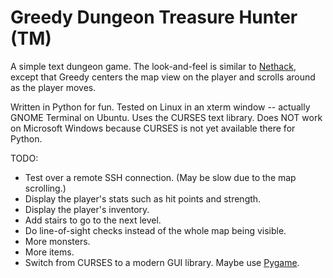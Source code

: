 Greedy Dungeon Treasure Hunter (TM)
===================================

A simple text dungeon game. The look-and-feel is similar to [Nethack](http://www.nethack.org/), except that Greedy centers the map view on the player and scrolls around as the player moves.

Written in Python for fun. Tested on Linux in an xterm window -- actually GNOME Terminal on Ubuntu. Uses the CURSES text library. Does NOT work on Microsoft Windows because CURSES is not yet available there for Python.

TODO:

* Test over a remote SSH connection. (May be slow due to the map scrolling.)
* Display the player's stats such as hit points and strength.
* Display the player's inventory.
* Add stairs to go to the next level.
* Do line-of-sight checks instead of the whole map being visible.
* More monsters.
* More items.
* Switch from CURSES to a modern GUI library. Maybe use [Pygame](http://www.pygame.org/).

